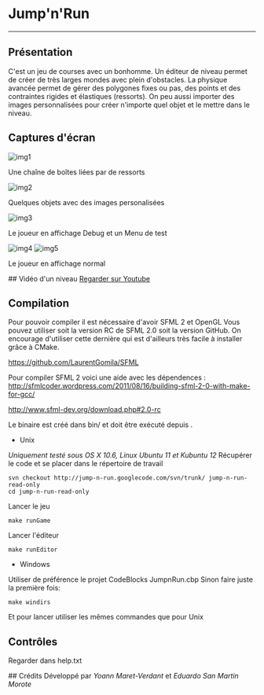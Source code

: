 # Jump'n'Run
____________

## Présentation
C'est un jeu de courses avec un bonhomme. Un éditeur de niveau permet de créer de très larges mondes avec plein d'obstacles. 
La physique avancée permet de gérer des polygones fixes ou pas, des  points et des contraintes rigides et élastiques (ressorts). On peu aussi importer des images personnalisées pour créer n'importe quel objet et le mettre dans le niveau. 

## Captures d'écran
![img1](http://i.imgur.com/yZ9MJ.png)

Une chaîne de boîtes liées par de ressorts

![img2](http://i.imgur.com/wtdkd.png)

Quelques objets avec des images personalisées

![img3](http://i.imgur.com/AmhKz.png)

Le joueur en affichage Debug et un Menu de test

![img4](http://i.imgur.com/jxxQE.png)
![img5](http://i.imgur.com/8tuFG.png)

Le joueur en affichage normal

## Vidéo d'un niveau
[Regarder sur Youtube](http://www.youtube.com/watch?v=qlRJhccilRk)


## Compilation
Pour pouvoir compiler il est nécessaire d'avoir SFML 2 et OpenGL
Vous pouvez utiliser soit la version RC de SFML 2.0 soit la version GitHub. On encourage d'utiliser cette dernière qui est d'ailleurs très facile à installer grâce à CMake.

https://github.com/LaurentGomila/SFML

Pour compiler SFML 2 voici une aide avec les dépendences : http://sfmlcoder.wordpress.com/2011/08/16/building-sfml-2-0-with-make-for-gcc/

http://www.sfml-dev.org/download.php#2.0-rc

Le binaire est créé dans bin/ et doit être exécuté depuis .

* Unix

_Uniquement testé sous OS X 10.6, Linux Ubuntu 11 et Kubuntu 12_
Récupérer le code et se placer dans le répertoire de travail

    svn checkout http://jump-n-run.googlecode.com/svn/trunk/ jump-n-run-read-only
    cd jump-n-run-read-only

Lancer le jeu

    make runGame
Lancer l'éditeur

    make runEditor

* Windows

Utiliser de préférence le projet CodeBlocks JumpnRun.cbp
Sinon faire juste la première fois:

    make windirs
Et pour lancer utiliser les mêmes commandes que pour Unix

## Contrôles
Regarder dans help.txt

## Crédits
Développé par *Yoann Maret-Verdant* et *Eduardo San Martin Morote*


